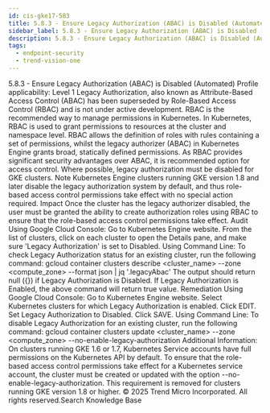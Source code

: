 ```yaml
---
id: cis-gke17-583
title: 5.8.3 - Ensure Legacy Authorization (ABAC) is Disabled (Automated)
sidebar_label: 5.8.3 - Ensure Legacy Authorization (ABAC) is Disabled (Automated)
description: 5.8.3 - Ensure Legacy Authorization (ABAC) is Disabled (Automated)
tags:
  - endpoint-security
  - trend-vision-one
---
```


 5.8.3 - Ensure Legacy Authorization (ABAC) is Disabled (Automated) Profile applicability: Level 1 Legacy Authorization, also known as Attribute-Based Access Control (ABAC) has been superseded by Role-Based Access Control (RBAC) and is not under active development. RBAC is the recommended way to manage permissions in Kubernetes. In Kubernetes, RBAC is used to grant permissions to resources at the cluster and namespace level. RBAC allows the definition of roles with rules containing a set of permissions, whilst the legacy authorizer (ABAC) in Kubernetes Engine grants broad, statically defined permissions. As RBAC provides significant security advantages over ABAC, it is recommended option for access control. Where possible, legacy authorization must be disabled for GKE clusters. Note Kubernetes Engine clusters running GKE version 1.8 and later disable the legacy authorization system by default, and thus role-based access control permissions take effect with no special action required. Impact Once the cluster has the legacy authorizer disabled, the user must be granted the ability to create authorization roles using RBAC to ensure that the role-based access control permissions take effect. Audit Using Google Cloud Console: Go to Kubernetes Engine website. From the list of clusters, click on each cluster to open the Details pane, and make sure 'Legacy Authorization' is set to Disabled. Using Command Line: To check Legacy Authorization status for an existing cluster, run the following command: gcloud container clusters describe <cluster_name> --zone <compute_zone> --format json | jq '.legacyAbac' The output should return null ({}) if Legacy Authorization is Disabled. If Legacy Authorization is Enabled, the above command will return true value. Remediation Using Google Cloud Console: Go to Kubernetes Engine website. Select Kubernetes clusters for which Legacy Authorization is enabled. Click EDIT. Set Legacy Authorization to Disabled. Click SAVE. Using Command Line: To disable Legacy Authorization for an existing cluster, run the following command: gcloud container clusters update <cluster_name> --zone <compute_zone> --no-enable-legacy-authorization Additional Information: On clusters running GKE 1.6 or 1.7, Kubernetes Service accounts have full permissions on the Kubernetes API by default. To ensure that the role-based access control permissions take effect for a Kubernetes service account, the cluster must be created or updated with the option --no-enable-legacy-authorization. This requirement is removed for clusters running GKE version 1.8 or higher. © 2025 Trend Micro Incorporated. All rights reserved.Search Knowledge Base